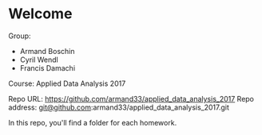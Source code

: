 # Welcome
Group:
- Armand Boschin
- Cyril Wendl
- Francis Damachi

Course: Applied Data Analysis 2017

Repo URL: https://github.com/armand33/applied_data_analysis_2017
Repo address: git@github.com:armand33/applied_data_analysis_2017.git

In this repo, you'll find a folder for each homework.

